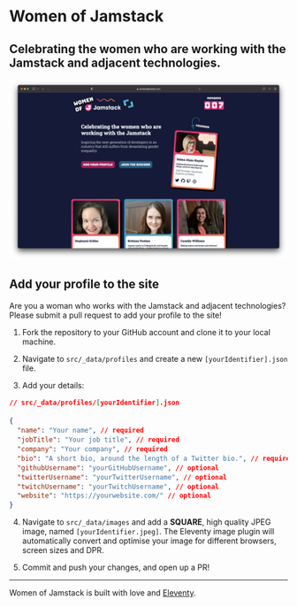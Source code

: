 # Women of Jamstack

## Celebrating the women who are working with the Jamstack and adjacent technologies.

![A screenshot of Women of Jamstack](screenshot.png)

## Add your profile to the site

Are you a woman who works with the Jamstack and adjacent technologies? Please submit a pull request to add your profile
to the site!

1. Fork the repository to your GitHub account and clone it to your local machine.

2. Navigate to `src/_data/profiles` and create a new `[yourIdentifier].json` file.

3. Add your details:

```json
// src/_data/profiles/[yourIdentifier].json

{
  "name": "Your name", // required
  "jobTitle": "Your job title", // required
  "company": "Your company", // required
  "bio": "A short bio, around the length of a Twitter bio.", // required
  "githubUsername": "yourGitHubUsername", // optional
  "twitterUsername": "yourTwitterUsername", // optional
  "twitchUsername": "yourTwitchUsername", // optional
  "website": "https://yourwebsite.com/" // optional
}
```

4. Navigate to `src/_data/images` and add a **SQUARE**, high quality JPEG image, named `[yourIdentifier.jpeg]`. The
   Eleventy image plugin will automatically convert and optimise your image for different browsers, screen sizes and
   DPR.

5. Commit and push your changes, and open up a PR!

---

Women of Jamstack is built with love and [Eleventy](https://www.11ty.dev/docs/).
